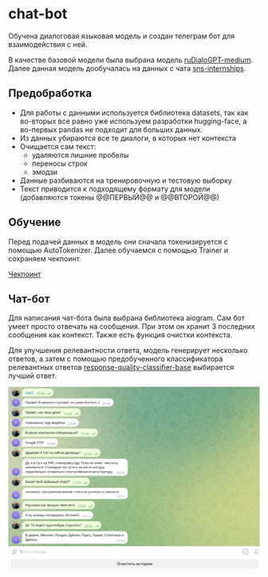 # chat-bot

Обучена диалоговая языковая модель и создан телеграм бот для взаимодействия с ней.

В качестве базовой модели была выбрана модель [ruDialoGPT-medium](https://huggingface.co/tinkoff-ai/ruDialoGPT-medium). Далее данная модель дообучалась на данных с чата [sns-internships](https://t.me/sns_internships). 

## Предобработка

- Для работы с данными используется библиотека datasets, так как во-вторых все равно уже используем разработки hugging-face, а во-первых pandas не подходит для больших данных. 
- Из данных убираются все те диалоги, в которых нет контекста
- Очищается сам текст:
  - удаляются лишние пробелы
  - переносы строк
  - эмодзи
-  Данные разбиваются на тренировочную и тестовую выборку
-  Текст приводится к подходящему формату для модели (добавляются токены @@ПЕРВЫЙ@@ и @@ВТОРОЙ@@)

## Обучение

Перед подачей данных в модель они сначала токенизируется с помощью AutoTokenizer. Далее обучаемся с помощью Trainer и сохраняем чекпоинт.

[Чекпоинт](https://drive.google.com/drive/folders/1sPWIkxHGp9zPDFxXTSZB6XKIkU-hdNQA?usp=sharing)

## Чат-бот

Для написания чат-бота была выбрана библиотека aiogram. Сам бот умеет просто отвечать на сообщения. При этом он хранит 3 последних сообщения как контекст. Также есть функция очистки контекста.

Для улучшения релевантности ответа, модель генерирует несколько ответов, а затем с помощью предобученного классификатора релевантных ответов [response-quality-classifier-base](https://huggingface.co/tinkoff-ai/response-quality-classifier-base) выбирается лучший ответ. 

![Image alt](https://github.com/Polozhiev/chat-bot/blob/main/Screenshot_20230831_235408.png)
